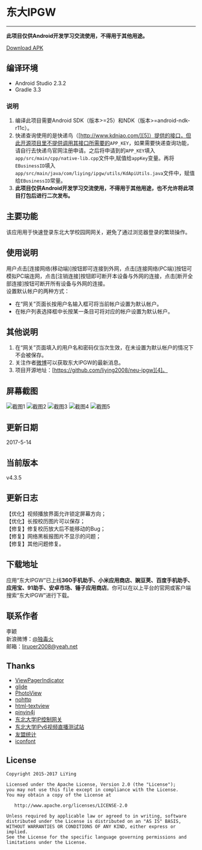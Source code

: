 # 东大IPGW #
---
**此项目仅供Android开发学习交流使用，不得用于其他用途。**

[Download APK](https://github.com/liying2008/neu-ipgw/releases/download/v4.3.5/ipgw_4.3.5_fir.apk)

编译环境
----
- Android Studio 2.3.2
- Gradle 3.3

### 说明
1. 编译此项目需要Android SDK（版本>=25）和NDK（版本>=android-ndk-r11c）。
1. 快递查询使用的是快递鸟（[http://www.kdniao.com/][5]）提供的接口，但此开源项目里不提供调用其接口所需要的<code>APP_KEY</code>，如果需要快递查询功能，请自行去快递鸟官网注册申请。之后将申请到的<code>APP_KEY</code>填入<code>app/src/main/cpp/native-lib.cpp</code>文件中,赋值给<code>appKey</code>变量。再将<code>EBusinessID</code>填入<code>app/src/main/java/com/liying/ipgw/utils/KdApiUtils.java</code>文件中，赋值给<code>EBusinessID</code>常量。  
1. **此项目仅供Android开发学习交流使用，不得用于其他用途，也不允许将此项目打包后进行二次发布。**


主要功能
----
该应用用于快速登录东北大学校园网网关，避免了通过浏览器登录的繁琐操作。

使用说明
----
用户点击[连接网络(移动端)]按钮即可连接到外网，点击[连接网络(PC端)]按钮可模拟PC端连网，点击[注销连接]按钮即可断开本设备与外网的连接，点击[断开全部连接]按钮可断开所有设备与外网的连接。  
设置默认帐户的两种方式：  

 - 在“网关”页面长按用户名输入框可将当前帐户设置为默认帐户。  
 - 在帐户列表选择框中长按某一条目可将对应的帐户设置为默认帐户。  

其他说明
----
1. 在“网关”页面填入的用户名和密码仅当次生效，在未设置为默认帐户的情况下不会被保存。   
1. 关注作者[微博][2]可以获取东大IPGW的最新消息。
1. 项目开源地址：[https://github.com/liying2008/neu-ipgw][4]。
 
屏幕截图
----
![截图1](captures/1.jpg)
![截图2](captures/2.jpg)
![截图3](captures/3.jpg)
![截图4](captures/4.jpg)
![截图5](captures/5.jpg)

更新日期
----
2017-5-14

当前版本
----
v4.3.5

更新日志
----
【优化】视频播放界面允许锁定屏幕方向；  
【优化】长按校历图片可以保存；  
【修复】修复校历放大后不能移动的Bug；  
【修复】网络黑板报图片不显示的问题；  
【修复】其他问题修复。  

下载地址
----
应用“东大IPGW”已上线**360手机助手、小米应用商店、豌豆荚、百度手机助手、应用宝、91助手、安卓市场、锤子应用商店**。你可以在以上平台的官网或客户端搜索“东大IPGW”进行下载。

联系作者
----
李颖  
新浪微博：[@独毒火][2]  
邮箱：[liruoer2008@yeah.net][3]  

Thanks
----
- [ViewPagerIndicator](https://github.com/LuckyJayce/ViewPagerIndicator)
- [glide](https://github.com/bumptech/glide)
- [PhotoView](https://github.com/chrisbanes/PhotoView)
- [nohttp](https://github.com/yanzhenjie/NoHttp)
- [html-textview](https://github.com/SufficientlySecure/html-textview)
- [pinyin4j](http://pinyin4j.sourceforge.net/)
- [东北大学IP控制网关](https://ipgw.neu.edu.cn)
- [东北大学IPv6视频直播测试站](http://hdtv.neu6.edu.cn/)
- [友盟统计](http://www.umeng.com/)
- [iconfont](http://iconfont.cn/)

License
----

```
Copyright 2015-2017 LiYing

Licensed under the Apache License, Version 2.0 (the "License");
you may not use this file except in compliance with the License.
You may obtain a copy of the License at

   http://www.apache.org/licenses/LICENSE-2.0

Unless required by applicable law or agreed to in writing, software
distributed under the License is distributed on an "AS IS" BASIS,
WITHOUT WARRANTIES OR CONDITIONS OF ANY KIND, either express or implied.
See the License for the specific language governing permissions and
limitations under the License.
```



[1]: http://fir.im/xdp
[2]: http://weibo.com/neuliying
[3]: mailto:liruoer2008@yeah.net
[4]: https://github.com/liying2008/neu-ipgw
[5]: http://www.kdniao.com/